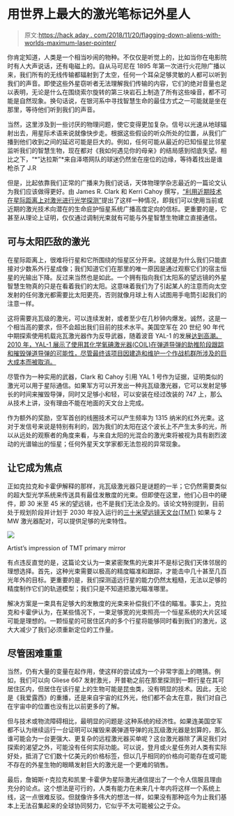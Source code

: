 # 用世界上最大的激光笔标记外星人

> 原文:[https://hack aday . com/2018/11/20/flagging-down-aliens-with-worlds-maximum-laser-pointer/](https://hackaday.com/2018/11/20/flagging-down-aliens-with-worlds-biggest-laser-pointer/)

你肯定知道，人类是一个相当吵闹的物种。不仅仅是听觉上的，比如当你在电影院时有人大声说话，还有电磁上的。自从马可尼在 1895 年第一次进行火花隙广播以来，我们所有的无线传输都辐射到了太空，任何一个耳朵足够灵敏的人都可以听到我们的声音。即使这些外星窃听者无法理解我们传输的内容，它们的绝对音量也足以表明，无论是什么在围绕索尔旋转的第三块岩石上制造了所有这些噪音，都不可能是自然现象。换句话说，在银河系中寻找智慧生命的最佳方式之一可能就是坐在那里，等待他们听到我们的声音。

当然，这里涉及到一些讨厌的物理问题，使它变得更加复杂。信号以光速从地球辐射出去，用星际术语来说就像快步走。根据这些假设的听众所处的位置，从我们广播到他们收到之间的延迟可能是巨大的。例如，任何可能从最近的已知恒星比邻星监听我们的智慧生物，现在都对《我如何遇见你的母亲》的结局感到彻底失望。相比之下，“*”达拉斯”*来自泽塔网队的球迷仍然坐在座位的边缘，等待着找出是谁枪杀了 J.R

但是，比起依靠我们正常的广播来为我们说话，天体物理学杂志最近的一篇论文认为我们应该做得更好。由 James R. Clark 和 Kerri Cahoy 撰写，[“利用近期技术在星际距离上对激光进行光学探测”](http://iopscience.iop.org/article/10.3847/1538-4357/aae380)提出了这样一种情况，即我们可以使用当前或近期的激光技术向潜在的生命庇护恒星系统广播高度定向的信标。更重要的是，它甚至从理论上证明，仅仅通过调制光束就有可能与外星智慧生物建立直接通信。

## 可与太阳匹敌的激光

在星际距离上，很难将行星和它所围绕的恒星区分开来。这就是为什么我们只能直接对少数系外行星成像；我们知道它们在那里的唯一原因是通过观察它们的宿主恒星的光输出下降。反过来当然也是如此。一个拥有指向我们太阳系的望远镜的外星智慧生物真的只是在看着我们的太阳。这意味着我们为了引起某人的注意而向太空发射的任何激光都需要比太阳更亮，否则就像月球上有人试图用手电筒引起我们的注意一样。

这将需要兆瓦级的激光，可以连续发射，或者至少在几秒钟内爆发。诚然，这是一个相当高的要求，但不会超出我们目前的技术水平。美国空军在 20 世纪 90 年代中期探索使用机载兆瓦激光器作为反导武器，随着波音 YAL-1 的发展[达到高潮。2010 年，YAL-1 展示了使用其化学氧碘激光器(COIL)在弹道导弹的助推阶段跟踪和摧毁弹道导弹的可能性，尽管最终该项目因建造和维护一个作战机群所涉及的巨大成本而被取消。](https://en.wikipedia.org/wiki/Boeing_YAL-1)

尽管作为一种实用的武器，Clark 和 Cahoy 引用 YAL 1 号作为证据，证明类似的激光可以用于星际通信。如果军方可以开发出一种兆瓦级激光器，它可以发射足够长的时间来摧毁导弹，同时又足够小和轻，可以安装在经过改装的 747 上，那么从技术上讲，没有理由不能在地面的天文台上完成。

作为额外的奖励，空军首创的线圈技术可以产生频率为 1315 纳米的红外光束。这对于发信号来说是特别有利的，因为我们的太阳在这个波长上不产生太多的光，所以从远处的观察者的角度来看，与来自太阳的光混合的激光束将被视为具有剧烈波动的光谱输出的恒星；任何外星天文学家都无法忽视的异常现象。

## 让它成为焦点

正如克拉克和卡霍伊解释的那样，兆瓦级激光器只是谜题的一半；它仍然需要类似的超大型光学系统来传送具有最佳发散度的光束。但即使在这里，他们心目中的硬件，即 30 米至 45 米的望远镜，也不是我们无法企及的。该论文特别提到，目前处于规划阶段并计划于 2030 年投入运行的[三十米望远镜天文台(TMT)](https://www.tmt.org/) 如果与 2 MW 激光器配对，可以提供足够的光束特性。

[![](../Images/e49f880a48c0079b48322ec6ba8c70a3.png)](https://hackaday.com/wp-content/uploads/2018/11/spacelaser_tmt.jpg)

Artist’s impression of TMT primary mirror

有点违反直觉的是，这篇论文认为一束紧密聚焦的光束并不是标记我们天体邻居的理想选择。首先，这种光束需要以极高的精度瞄准和跟踪，才能击中几十甚至几百光年外的目标。更重要的是，我们探测遥远行星的能力仍然太粗糙，无法以足够的精度制作它们的轨道模型；我们只是不知道把激光瞄准哪里。

解决方案是一束具有足够大的发散度的光束来补偿我们不佳的瞄准。事实上，克拉克和卡霍伊认为，在某些情况下，一束足够宽的光束照亮一个恒星系统的大片区域可能是理想的。一颗恒星的可居住区内的多个行星将能够同时看到我们的激光，这大大减少了我们必须重新定位的工作量。

## 尽管困难重重

当然，仍有大量的变量在起作用，使这样的尝试成为一个非常字面上的瞎猜。例如，我们可以向 Gliese 667 发射激光，开普勒之前在那里探测到一颗行星在其可居住区内，但居住在该行星上的生物可能是昆虫类，没有明显的技术。因此，无论是《我爱露西》的重播，还是来自宇宙的红外光，他们都不会太在意，我们对自己在宇宙中的位置也没有比以前更多的了解。

但与技术或物流障碍相比，最明显的问题是:这种系统的经济性。如果连美国空军都不认为继续运行一台证明可以摧毁来袭弹道导弹的兆瓦级激光器是划算的，那么谁可能会为一台更强大、更复杂的远程激光器买单呢？这台激光器除了满足我们对探索的渴望之外，可能没有任何实际功能。可以说，登月或火星任务对人类有实际好处，抵消了它们数十亿美元的价格标签，但以几乎相同的价格向可能存在或可能不存在的外星生物的眼睛发射巨大的激光是一个更难的销售。

最后，詹姆斯·r·克拉克和凯里·卡霍伊为星际激光通信提出了一个令人信服且理由充分的论点。这个想法是可行的，人类有能力在未来几十年内将这样一个系统上线，这一点很难反驳。但就像许多伟大的想法一样，如果没有那种迄今为止我们基本上无法召集起来的全球协同努力，它似乎不太可能被公之于众。